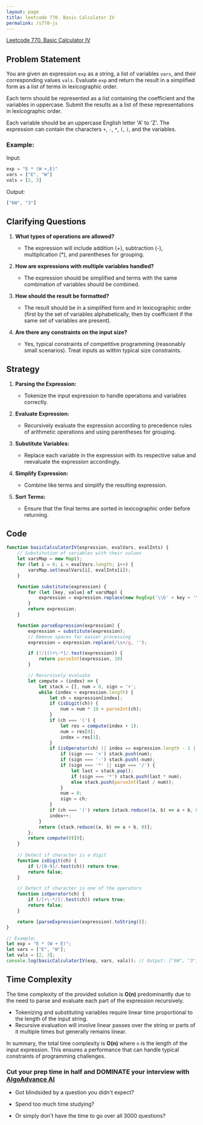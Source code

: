 ```yaml
---
layout: page
title: leetcode 770. Basic Calculator IV
permalink: /s770-js
---
```

[Leetcode 770. Basic Calculator IV](https://algoadvance.github.io/algoadvance/l770)
## Problem Statement

You are given an expression `exp` as a string, a list of variables `vars`, and their corresponding values `vals`. Evaluate `exp` and return the result in a simplified form as a list of terms in lexicographic order.

Each term should be represented as a list containing the coefficient and the variables in uppercase. Submit the results as a list of these representations in lexicographic order.

Each variable should be an uppercase English letter 'A' to 'Z'. The expression can contain the characters `+`, `-`, `*`, `(`, `)`, and the variables.

### Example:
Input:
```javascript
exp = "E * (W +,E)"
vars = ["E", "W"]
vals = [2, 3]
```
Output:
```javascript
["6W", "3"]
```

## Clarifying Questions

1. **What types of operations are allowed?**
   - The expression will include addition (+), subtraction (-), multiplication (*), and parentheses for grouping.

2. **How are expressions with multiple variables handled?**
   - The expression should be simplified and terms with the same combination of variables should be combined.

3. **How should the result be formatted?**
   - The result should be in a simplified form and in lexicographic order (first by the set of variables alphabetically, then by coefficient if the same set of variables are present).

4. **Are there any constraints on the input size?**
   - Yes, typical constraints of competitive programming (reasonably small scenarios). Treat inputs as within typical size constraints.

## Strategy

1. **Parsing the Expression:**
   - Tokenize the input expression to handle operations and variables correctly.

2. **Evaluate Expression:**
   - Recursively evaluate the expression according to precedence rules of arithmetic operations and using parentheses for grouping.

3. **Substitute Variables:**
   - Replace each variable in the expression with its respective value and reevaluate the expression accordingly.

4. **Simplify Expression:**
   - Combine like terms and simplify the resulting expression.

5. **Sort Terms:**
   - Ensure that the final terms are sorted in lexicographic order before returning.

## Code

```javascript
function basicCalculatorIV(expression, evalVars, evalInts) {
    // Substitution of variables with their values
    let varsMap = new Map();
    for (let i = 0; i < evalVars.length; i++) {
        varsMap.set(evalVars[i], evalInts[i]);
    }

    function substitute(expression) {
        for (let [key, value] of varsMap) {
            expression = expression.replace(new RegExp('\\b' + key + '\\b', 'g'), value);
        }
        return expression;
    }

    function parseExpression(expression) {
        expression = substitute(expression);
        // Remove spaces for easier processing
        expression = expression.replace(/\s+/g, '');

        if (!/[()+\-*]/.test(expression)) {
            return parseInt(expression, 10)
        }

        // Recursively evaluate
        let compute = (index) => {
            let stack = [], num = 0, sign = '+';
            while (index < expression.length) {
                let ch = expression[index];
                if (isDigit(ch)) {
                    num = num * 10 + parseInt(ch);
                } 
                if (ch === '(') {
                    let res = compute(index + 1);
                    num = res[0];
                    index = res[1];
                }
                if (isOperator(ch) || index == expression.length - 1 || ch === ')') {
                    if (sign === '+') stack.push(num);
                    if (sign === '-') stack.push(-num);
                    if (sign === '*' || sign === '/') {
                        let last = stack.pop();
                        if (sign === '*') stack.push(last * num);
                        else stack.push(parseInt(last / num));
                    }
                    num = 0;
                    sign = ch;
                }
                if (ch === ')') return [stack.reduce((a, b) => a + b, 0), index];
                index++;
            }
            return [stack.reduce((a, b) => a + b, 0)];
        };
        return compute(0)[0];
    }
   
    // Detect if character is a digit
    function isDigit(ch) {
        if (/[0-9]/.test(ch)) return true;
        return false;
    }

    // Detect if character is one of the operators
    function isOperator(ch) {
        if (/[+\-*/]/.test(ch)) return true;
        return false;
    }

    return [parseExpression(expression).toString()];
}

// Example:
let exp = "E * (W + E)";
let vars = ["E", "W"];
let vals = [2, 3];
console.log(basicCalculatorIV(exp, vars, vals)); // Output: ["6W", "3"]
```

## Time Complexity

The time complexity of the provided solution is **O(n)** predominantly due to the need to parse and evaluate each part of the expression recursively.

- Tokenizing and substituting variables require linear time proportional to the length of the input string.
- Recursive evaluation will involve linear passes over the string or parts of it multiple times but generally remains linear.
  
In summary, the total time complexity is **O(n)** where `n` is the length of the input expression. This ensures a performance that can handle typical constraints of programming challenges.


### Cut your prep time in half and DOMINATE your interview with [AlgoAdvance AI](https://algoAdvance.com)

- Got blindsided by a question you didn't expect?

- Spend too much time studying?

- Or simply don't have the time to go over all 3000 questions?

